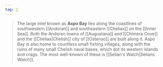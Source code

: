 ```yaml
---
tag: 🌊
---
```

> The large inlet known as **Aspo Bay** lies along the coastlines of southwestern [[Andoran]] and southeastern [[Cheliax]] on the [[Inner Sea]]. Both the Andoren towns of [[Augustana]] and [[Chimera Cove]] and the [[Cheliax|Chelish]] city of [[Ostenso]] are built along it. Aspo Bay is also home to countless small fishing villages, along with the ruins of many small Chelish naval bases, which dot its western islands and crags. The most well-known of these is [[Selian's Watch|Selians Watch]].









